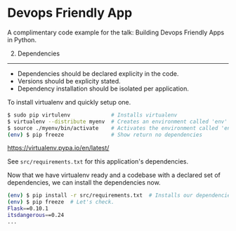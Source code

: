 Devops Friendly App
===

A complimentary code example for the talk: Building Devops Friendly Apps in Python.

2. Dependencies
---

* Dependencies should be declared explicity in the code.
* Versions should be explicity stated.
* Dependency installation should be isolated per
  application.

To install virtualenv and quickly setup one.

```sh
$ sudo pip virtulenv             # Installs virtualenv
$ virtualenv --distribute myenv  # Creates an environment called 'env'
$ source ./myenv/bin/activate    # Activates the environment called 'env'
(env) $ pip freeze               # Show return no dependencies
```
https://virtualenv.pypa.io/en/latest/

See `src/requirements.txt` for this application's dependencies.

Now that we have virtualenv ready and a codebase with a declared set of
dependencies, we can install the dependencies now.

```sh
(env) $ pip install -r src/requirements.txt  # Installs our dependencies
(env) $ pip freeze  # Let's check.
Flask==0.10.1
itsdangerous==0.24
...
```
